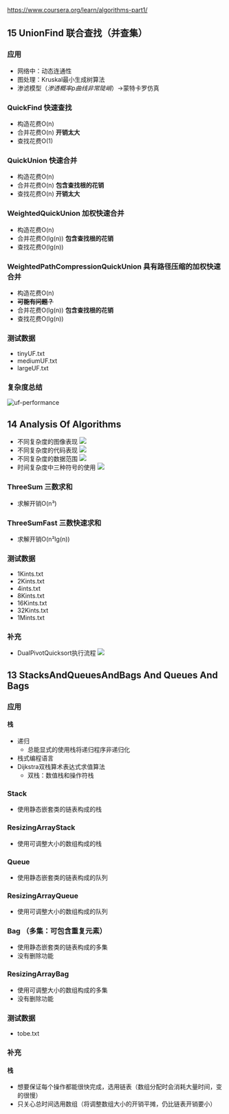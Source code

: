 https://www.coursera.org/learn/algorithms-part1/
## 15 UnionFind 联合查找（并查集）
### 应用
- 网络中：动态连通性
- 图处理：Kruskal最小生成树算法
- 渗滤模型（_渗透概率p曲线非常陡峭_）->蒙特卡罗仿真
### QuickFind 快速查找
- 构造花费O(n)
- 合并花费O(n) **开销太大**
- 查找花费O(1)
### QuickUnion 快速合并
- 构造花费O(n)
- 合并花费O(n) **包含查找根的花销**
- 查找花费O(n) **开销太大**
### WeightedQuickUnion 加权快速合并
- 构造花费O(n)
- 合并花费O(lg(n)) **包含查找根的花销**
- 查找花费O(lg(n))
### WeightedPathCompressionQuickUnion 具有路径压缩的加权快速合并
- 构造花费O(n)
- ~~**可能有问题？**~~
- 合并花费O(lg(n)) **包含查找根的花销**
- 查找花费O(lg(n))
### 测试数据
- tinyUF.txt
- mediumUF.txt
- largeUF.txt
### 复杂度总结
![uf-performance](img/15uf-performance.png)
## 14 Analysis Of Algorithms
- 不同复杂度的图像表现
![](img/14AnalysisOfAlgorithms_1.png)
- 不同复杂度的代码表现
![](img/14AnalysisOfAlgorithms_2.png)
- 不同复杂度的数据范围
![](img/14AnalysisOfAlgorithms_3.png)
- 时间复杂度中三种符号的使用
![](img/14AnalysisOfAlgorithms_4.png)
### ThreeSum 三数求和
- 求解开销O(n³)
### ThreeSumFast 三数快速求和
- 求解开销O(n²lg(n))
### 测试数据
- 1Kints.txt
- 2Kints.txt
- 4ints.txt
- 8Kints.txt
- 16Kints.txt
- 32Kints.txt
- 1Mints.txt
### 补充
- DualPivotQuicksort执行流程
![](img/14DualPivotQuicksort.png)
## 13 StacksAndQueuesAndBags And Queues And Bags
### 应用
#### 栈
- 递归
  - 总能显式的使用栈将递归程序非递归化
- 栈式编程语言
- Dijkstra双栈算术表达式求值算法
  - 双栈：数值栈和操作符栈
### Stack
- 使用静态嵌套类的链表构成的栈
### ResizingArrayStack
- 使用可调整大小的数组构成的栈
### Queue
- 使用静态嵌套类的链表构成的队列
### ResizingArrayQueue
- 使用可调整大小的数组构成的队列
### Bag （多集：可包含重复元素）
- 使用静态嵌套类的链表构成的多集
- 没有删除功能
### ResizingArrayBag
- 使用可调整大小的数组构成的多集
- 没有删除功能
### 测试数据
- tobe.txt
### 补充
#### 栈
- 想要保证每个操作都能很快完成，选用链表（数组分配时会消耗大量时间，变的很慢）
- 只关心总时间选用数组（将调整数组大小的开销平摊，仍比链表开销要小）
